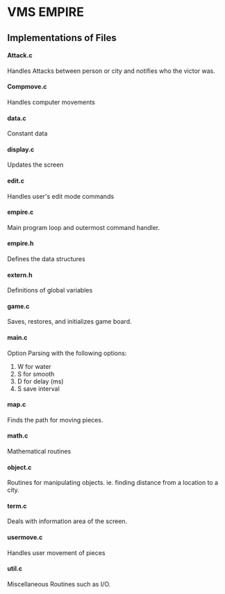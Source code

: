 # VMS EMPIRE <br/>

## Implementations of Files <br/>

#### Attack.c <br/>
Handles Attacks between person or city and notifies who the victor was. <br/>

#### Compmove.c <br/>
Handles computer movements
<br/>

#### data.c <br/>
Constant data <br/>

#### display.c <br/>
Updates the screen <br/>

#### edit.c <br/>
Handles user's edit mode commands
#### empire.c <br/>
Main program loop and outermost command handler. <br/>

#### empire.h <br/>
Defines the data structures <br/>

#### extern.h <br/>
Definitions of global variables <br/>

#### game.c <br/>
Saves, restores, and initializes game board. <br/>

#### main.c <br/>
Option Parsing with the following options:<br/>
1. W for water
2. S for smooth
3. D for delay (ms)
4. S save interval <br/>

#### map.c <br/>
Finds the path for moving pieces. <br/>

#### math.c <br/>
Mathematical routines <br/>

#### object.c <br/>
Routines for manipulating objects. ie. finding distance from a location to a city.  <br/>

#### term.c <br/>
Deals with information area of the screen. <br/>

#### usermove.c <br/>
Handles user movement of pieces <br/>

#### util.c <br/>
Miscellaneous Routines such as I/O.<br/>

